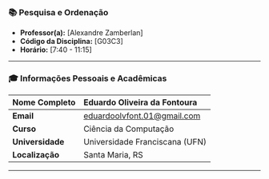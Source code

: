 ### 📚 **Pesquisa e Ordenação**

* **Professor(a):** [Alexandre Zamberlan]
* **Código da Disciplina:** [G03C3]
* **Horário:** [7:40 - 11:15]
---

### 🎓 **Informações Pessoais e Acadêmicas**

| **Nome Completo** | Eduardo Oliveira da Fontoura |
| :--- | :--- |
| **Email** | eduardoolvfont.01@gmail.com |
| **Curso** | Ciência da Computação |
| **Universidade** | Universidade Franciscana (UFN) |
| **Localização** | Santa Maria, RS |

---

